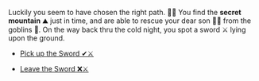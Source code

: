  Luckily you seem to have chosen the right path. 👍🏻
 You find the **secret mountain** ⛰️ just in time, and are able to rescue your dear son 👦🎉 from the goblins 👺. On the way back thru the cold night, you spot a sword ⚔️ lying upon the ground.

-    [Pick up the Sword ✔⚔️](../5/1.md)

-    [Leave the Sword ❌⚔️](../5/2.md)
